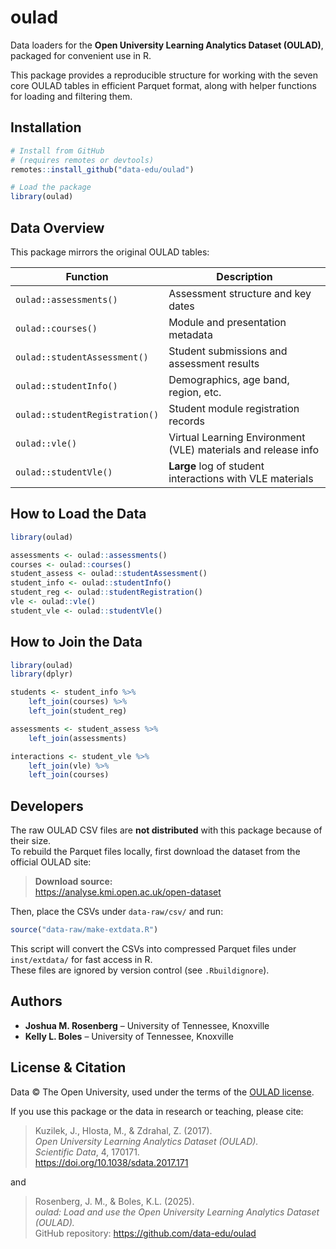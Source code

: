 
<!-- README.md is generated from README.Rmd. Please edit that file -->

# oulad

Data loaders for the **Open University Learning Analytics Dataset
(OULAD)**, packaged for convenient use in R.

This package provides a reproducible structure for working with the
seven core OULAD tables in efficient Parquet format, along with helper
functions for loading and filtering them.

## Installation

``` r
# Install from GitHub
# (requires remotes or devtools)
remotes::install_github("data-edu/oulad")

# Load the package
library(oulad)
```

## Data Overview

This package mirrors the original OULAD tables:

| Function                       | Description                                                   |
|--------------------------------|---------------------------------------------------------------|
| `oulad::assessments()`         | Assessment structure and key dates                            |
| `oulad::courses()`             | Module and presentation metadata                              |
| `oulad::studentAssessment()`   | Student submissions and assessment results                    |
| `oulad::studentInfo()`         | Demographics, age band, region, etc.                          |
| `oulad::studentRegistration()` | Student module registration records                           |
| `oulad::vle()`                 | Virtual Learning Environment (VLE) materials and release info |
| `oulad::studentVle()`          | **Large** log of student interactions with VLE materials      |

## How to Load the Data

``` r
library(oulad)

assessments <- oulad::assessments()
courses <- oulad::courses()
student_assess <- oulad::studentAssessment()
student_info <- oulad::studentInfo()
student_reg <- oulad::studentRegistration()
vle <- oulad::vle()
student_vle <- oulad::studentVle()
```

## How to Join the Data

``` r
library(oulad) 
library(dplyr)

students <- student_info %>% 
    left_join(courses) %>% 
    left_join(student_reg)

assessments <- student_assess %>% 
    left_join(assessments)

interactions <- student_vle %>%
    left_join(vle) %>%
    left_join(courses)
```

## Developers

The raw OULAD CSV files are **not distributed** with this package
because of their size.  
To rebuild the Parquet files locally, first download the dataset from
the official OULAD site:

> **Download source:**  
> <https://analyse.kmi.open.ac.uk/open-dataset>

Then, place the CSVs under `data-raw/csv/` and run:

``` r
source("data-raw/make-extdata.R")
```

This script will convert the CSVs into compressed Parquet files under
`inst/extdata/` for fast access in R.  
These files are ignored by version control (see `.Rbuildignore`).

## Authors

- **Joshua M. Rosenberg** – University of Tennessee, Knoxville  
- **Kelly L. Boles** – University of Tennessee, Knoxville

## License & Citation

Data © The Open University, used under the terms of the [OULAD
license](https://analyse.kmi.open.ac.uk/open-dataset).

If you use this package or the data in research or teaching, please
cite:

> Kuzilek, J., Hlosta, M., & Zdrahal, Z. (2017).  
> *Open University Learning Analytics Dataset (OULAD).*  
> *Scientific Data*, 4, 170171.  
> <https://doi.org/10.1038/sdata.2017.171>

and

> Rosenberg, J. M., & Boles, K.L. (2025).  
> *oulad: Load and use the Open University Learning Analytics Dataset
> (OULAD).*  
> GitHub repository: <https://github.com/data-edu/oulad>
